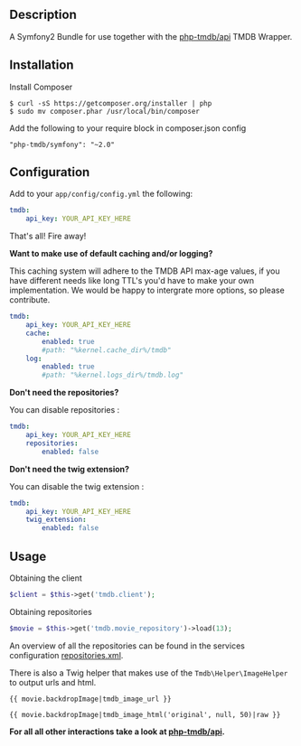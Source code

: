 Description
----------------

A Symfony2 Bundle for use together with the [php-tmdb/api](https://github.com/php-tmdb/api) TMDB Wrapper.

Installation
------------
Install Composer

```
$ curl -sS https://getcomposer.org/installer | php
$ sudo mv composer.phar /usr/local/bin/composer
```

Add the following to your require block in composer.json config

```
"php-tmdb/symfony": "~2.0"
```

Configuration
----------------
Add to your `app/config/config.yml` the following:

```yaml
tmdb:
    api_key: YOUR_API_KEY_HERE
```

That's all! Fire away!

__Want to make use of default caching and/or logging?__

This caching system will adhere to the TMDB API max-age values, if you have different needs like long TTL's
you'd have to make your own implementation. We would be happy to intergrate more options, so please contribute.

```yaml
tmdb:
    api_key: YOUR_API_KEY_HERE
    cache:
        enabled: true
        #path: "%kernel.cache_dir%/tmdb"
    log:
        enabled: true
        #path: "%kernel.logs_dir%/tmdb.log"
```

__Don't need the repositories?__

You can disable repositories :

```yaml
tmdb:
    api_key: YOUR_API_KEY_HERE
    repositories:
        enabled: false
```

__Don't need the twig extension?__

You can disable the twig extension :

```yaml
tmdb:
    api_key: YOUR_API_KEY_HERE
    twig_extension:
        enabled: false
```

Usage
----------------

Obtaining the client

```php
$client = $this->get('tmdb.client');
```

Obtaining repositories

```php
$movie = $this->get('tmdb.movie_repository')->load(13);
```

An overview of all the repositories can be found in the services configuration [repositories.xml](https://github.com/php-tmdb/symfony/blob/master/Resources/config/repositories.xml).

There is also a Twig helper that makes use of the `Tmdb\Helper\ImageHelper` to output urls and html.

```twig
{{ movie.backdropImage|tmdb_image_url }}

{{ movie.backdropImage|tmdb_image_html('original', null, 50)|raw }}
```

**For all all other interactions take a look at [php-tmdb/api](https://github.com/php-tmdb/api).**
